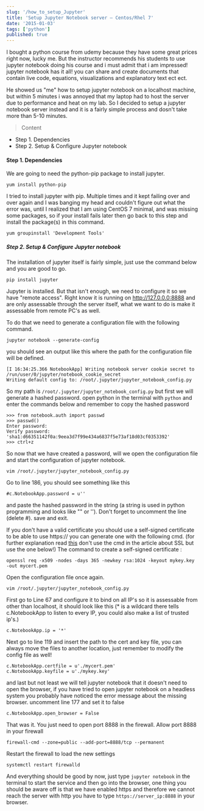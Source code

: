 ```yaml
---
slug: '/how_to_setup_Jupyter'
title: 'Setup Jupyter Notebook server – Centos/Rhel 7'
date: '2015-01-03'
tags: ['python']
published: true 
---
```


I bought a python course from udemy because they have some great prices right now, lucky me.
But the instructor recommends his students to use jupyter notebook doing his course and i must admit that
i am impressed! jupyter notebook has it all! you can share and create 
documents that contain live code, equations, visualizations and explanatory text ect ect.

He showed us "me" how to setup jupyter notebook on a localhost machine, but 
within 5 minutes i was annoyed that my laptop had to host the server due 
to performance and heat on my lab. So I decided to setup a jupyter notebook server
instead and it is a fairly simple process and dosn't take more than 5-10 minutes.




>Content  
 - Step 1. Dependencies  
 - Step 2. Setup & Configure Jupyter notebook


#### Step 1. Dependencies

We are going to need the python-pip package to install jupyter.
```
yum install python-pip
```
I tried to install jupyter with pip. Multiple times and it kept failing over and over again and I was banging my head and couldn't figure out what the error was, until I realized that I am using CentOS 7 minimal, and was missing some packages, so if your install fails later then go back to this step and install the package(s) in this command.
```
yum groupinstall 'Development Tools'
```

##### Step 2. Setup & Configure Jupyter notebook

The installation of jupyter itself is fairly simple, just use the command below and you are good to go.
```
pip install jupyter
```
Jupyter is installed. But that isn't enough, we need to configure it so we have "remote access".
Right know it is running on http://127.0.0.0:8888 and are only  assessable through the server itself, what we want to do is make it assessable from remote PC's as well.

To do that we need to generate a configuration file with the following command.
```
jupyter notebook --generate-config
```
you should see an output like this where the path for the configuration file will be defined.

```
[I 16:34:25.366 NotebookApp] Writing notebook server cookie secret to /run/user/0/jupyter/notebook_cookie_secret
Writing default config to: /root/.jupyter/jupyter_notebook_config.py
```
So my path is `/root/.jupyter/jupyter_notebook_config.py` but first we will generate a hashed password. open python in the terminal with `python` and enter the commands below and remember to copy the hashed password

```
>>> from notebook.auth import passwd
>>> passwd()
Enter password:
Verify password:
'sha1:d66351142f0a:9eea3d7f99e434a6837f5e73af18d03cf0353392'
>>> ctrl+z
```
So now that we have created a password, will we open the configuration file and start the configuration of jupyter notebook.

```
vim /root/.jupyter/jupyter_notebook_config.py
```

Go to line 186, you should see something like this

```
#c.NotebookApp.password = u''
```
and paste the hashed password in the string (a string is used in python programming and looks like "" or ''). Don't forget to
uncomment the line (delete #). save and exit.  

If you don't have a valid certificate you should use a self-signed certificate to be able to use https://
you can generate one with the following cmd. (for further explanation read [this](https://techknight.eu/2014/11/15/create-and-setup-self-signed-ssl-apache/) don't use the cmd in the article about SSL but use the one below!) The command to create a self-signed certificate :
```
openssl req -x509 -nodes -days 365 -newkey rsa:1024 -keyout mykey.key -out mycert.pem
```
Open the configuration file once again.
```
vim /root/.jupyter/jupyter_notebook_config.py
```
First go to Line 67 and configure it to bind on all IP's so it is assessable from other than localhost, it should look like this (* is a wildcard there tells c.NotebookApp to listen to every IP, you could also make a list of trusted ip's.)
```
c.NotebookApp.ip = '*'
```
Next go to line 119 and insert the path to the cert and key file, you can always move the files to another location, just remember to modify the config file as well!
```
c.NotebookApp.certfile = u'./mycert.pem'
c.NotebookApp.keyfile = u'./mykey.key'
```
and last but not least we will tell jupyter notebook that it doesn't need to open the browser, if you have tried to open jupyter notebook on a headless system you probably have noticed the error message about the missing browser. uncomment line 177 and set it to false
```
c.NotebookApp.open_browser = False
```
That was it. You just need to open port 8888 in the firewall.
Allow port 8888 in your firewall
```
firewall-cmd --zone=public --add-port=8888/tcp --permanent
```
Restart the firewall to load the new settings
```
systemctl restart firewalld
```
And everything should be good by now, just type `jupyter notebook` in the terminal to start the service and then go into the browser,
one thing you should be aware off is that we have enabled https and therefore we cannot reach the server with http you have to type `https://server_ip:8888` in your browser.
